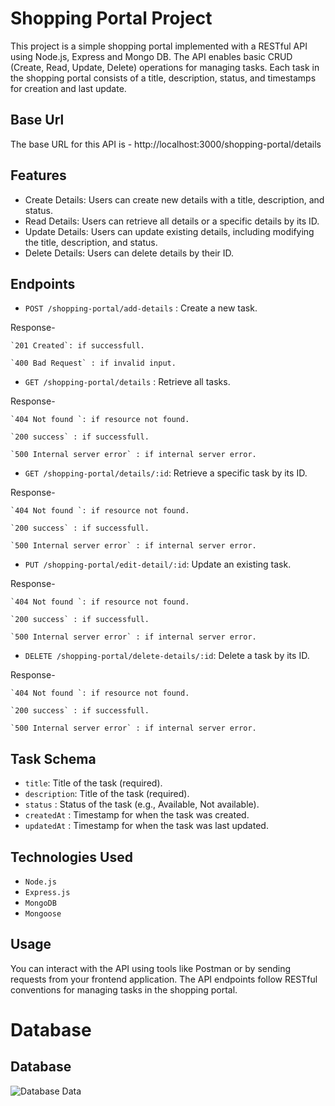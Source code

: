 
# Shopping Portal Project

This project is a simple shopping portal implemented with a RESTful API using Node.js, Express and Mongo DB. The API enables basic CRUD (Create, Read, Update, Delete) operations for managing tasks. Each task in the shopping portal consists of a title, description, status, and timestamps for creation and last update.

##  Base Url

The base URL for this API is - http://localhost:3000/shopping-portal/details


## Features

- Create Details: Users can create new details with a title, description, and status.
- Read Details: Users can retrieve all details or a specific details by its ID.
- Update Details: Users can update existing details, including modifying the title, description, and status.
- Delete Details: Users can delete details by their ID.


## Endpoints

- `POST /shopping-portal/add-details` : Create a new task.
    
Response- 

    `201 Created`: if successfull.

    `400 Bad Request` : if invalid input.

- `GET /shopping-portal/details`  : Retrieve all tasks.


 Response- 

    `404 Not found `: if resource not found.

    `200 success` : if successfull.

    `500 Internal server error` : if internal server error.

- `GET /shopping-portal/details/:id`: Retrieve a specific task by its ID.

Response- 

    `404 Not found `: if resource not found.

    `200 success` : if successfull.

    `500 Internal server error` : if internal server error.


- `PUT /shopping-portal/edit-detail/:id`: Update an existing task.

Response- 

    `404 Not found `: if resource not found.

    `200 success` : if successfull.

    `500 Internal server error` : if internal server error.


- `DELETE /shopping-portal/delete-details/:id`: Delete a task by its ID.

Response- 

    `404 Not found `: if resource not found.

    `200 success` : if successfull.

    `500 Internal server error` : if internal server error.
    
## Task Schema

- `title`: Title of the task (required).
- `description`: Title of the task (required).
- `status` : Status of the task (e.g., Available, Not available).
- `createdAt` : Timestamp for when the task was created.
- `updatedAt` : Timestamp for when the task was last updated.

  
## Technologies Used

- `Node.js`
- `Express.js`
- `MongoDB`
- `Mongoose`



## Usage

You can interact with the API using tools like Postman or by sending requests from your frontend application. The API endpoints follow RESTful conventions for managing tasks in the shopping portal.

# Database 
## Database 
![Database Data](https://github.com/akashkhot12/Shopping_Portal_Project/tree/main/Images/database.png)
